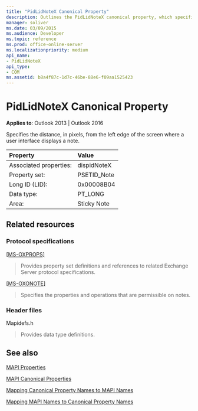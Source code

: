 ```yaml
---
title: "PidLidNoteX Canonical Property"
description: Outlines the PidLidNoteX canonical property, which specifies the distance, in pixels, from the left edge of the screen where a user interface displays a note.
manager: soliver
ms.date: 03/09/2015
ms.audience: Developer
ms.topic: reference
ms.prod: office-online-server
ms.localizationpriority: medium
api_name:
- PidLidNoteX
api_type:
- COM
ms.assetid: b8a4f87c-1d7c-46be-88e6-f09aa1525423
---
```


# PidLidNoteX Canonical Property

  
  
**Applies to**: Outlook 2013 | Outlook 2016 
  
Specifies the distance, in pixels, from the left edge of the screen where a user interface displays a note.
  
|Property|Value|
|:-----|:-----|
|Associated properties:  <br/> |dispidNoteX  <br/> |
|Property set:  <br/> |PSETID_Note  <br/> |
|Long ID (LID):  <br/> |0x00008B04  <br/> |
|Data type:  <br/> |PT_LONG  <br/> |
|Area:  <br/> |Sticky Note  <br/> |
   
## Related resources

### Protocol specifications

[[MS-OXPROPS]](https://msdn.microsoft.com/library/f6ab1613-aefe-447d-a49c-18217230b148%28Office.15%29.aspx)
  
> Provides property set definitions and references to related Exchange Server protocol specifications.
    
[[MS-OXONOTE]](https://msdn.microsoft.com/library/6bf4ed7e-316c-4a3c-be27-5ec93e7ab39f%28Office.15%29.aspx)
  
> Specifies the properties and operations that are permissible on notes.
    
### Header files

Mapidefs.h
  
> Provides data type definitions.
    
## See also



[MAPI Properties](mapi-properties.md)
  
[MAPI Canonical Properties](mapi-canonical-properties.md)
  
[Mapping Canonical Property Names to MAPI Names](mapping-canonical-property-names-to-mapi-names.md)
  
[Mapping MAPI Names to Canonical Property Names](mapping-mapi-names-to-canonical-property-names.md)

